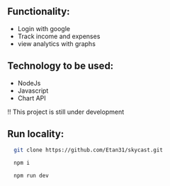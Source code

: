 ## Functionality:
- Login with google
- Track income and expenses
- view analytics with graphs

## Technology to be used:
 - NodeJs
 - Javascript
 - Chart API

!! This project is still under development

## Run locality:
```bash
  git clone https://github.com/Etan31/skycast.git
```
```bash
  npm i
```
```bash
  npm run dev
```
